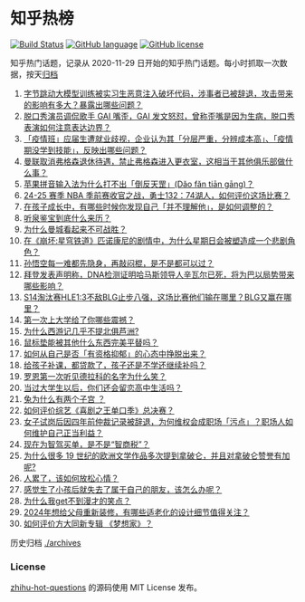 # 知乎热榜
[![Build Status](https://github.com/ToWeLong/zhihu-hot-questions/workflows/CI/badge.svg)](https://github.com/ToWeLong/zhihu-hot-questions/actions)
[![GitHub language](https://img.shields.io/badge/language-golang-orange.svg)](https://golang.org/)
[![GitHub license](https://img.shields.io/github/license/ToWeLong/zhihu-hot-questions)](https://github.com/ToWeLong/zhihu-hot-questions/blob/main/LICENSE)

知乎热门话题，记录从 2020-11-29 日开始的知乎热门话题。每小时抓取一次数据，按天[归档](./archives)

<!-- BEGIN -->

1. [字节跳动大模型训练被实习生恶意注入破坏代码，涉事者已被辞退，攻击带来的影响有多大？暴露出哪些问题？](https://www.zhihu.com/question/1296528119)
1. [脱口秀演员调侃歌手 GAI 嘴歪，GAI 发文怒怼，曾称歪嘴是因为生病，脱口秀表演如何注意表达边界？](https://www.zhihu.com/question/1284883865)
1. [「疫情班」应届生遭就业歧视，企业认为其「分层严重，分辨成本高」、「疫情期没学到技能」，反映出哪些问题？](https://www.zhihu.com/question/1258506906)
1. [曼联取消弗格森退休待遇，禁止弗格森进入更衣室，这相当于其他俱乐部做什么事？](https://www.zhihu.com/question/1158645288)
1. [苹果拼音输入法为什么打不出「倒反天罡」(Dǎo fǎn tiān gāng)？](https://www.zhihu.com/question/970722107)
1. [24-25 赛季 NBA 季前赛收官之战，勇士132：74湖人，如何评价这场比赛？](https://www.zhihu.com/question/1341922480)
1. [在孩子成长中，有哪些时候你发现自己「并不理解他」，是如何调整的？](https://www.zhihu.com/question/1083301698)
1. [听泉鉴宝到底什么来历？](https://www.zhihu.com/question/641805007)
1. [为什么曼城看起来不可战胜？](https://www.zhihu.com/question/344191003)
1. [在《崩坏:星穹铁道》匹诺康尼的剧情中，为什么星期日会被塑造成一个悲剧角色？](https://www.zhihu.com/question/659695076)
1. [孙悟空每一难都先隐身，再敲闷棍，是不是都可以过？](https://www.zhihu.com/question/667976449)
1. [拜登发表声明称，DNA检测证明哈马斯领导人辛瓦尔已死，将为巴以局势带来哪些影响？](https://www.zhihu.com/question/1238118643)
1. [S14淘汰赛HLE1:3不敌BLG止步八强，这场比赛他们输在哪里？BLG又赢在哪里？](https://www.zhihu.com/question/1309817522)
1. [第一次上大学给了你哪些震撼？](https://www.zhihu.com/question/664198162)
1. [为什么西游记几乎不提北俱芦洲?](https://www.zhihu.com/question/962924281)
1. [鼠标垫能被其他什么东西完美平替吗？](https://www.zhihu.com/question/850271740)
1. [如何从自己是否「有资格抑郁」的心态中挣脱出来？](https://www.zhihu.com/question/668022302)
1. [给孩子补课，都贷款了，孩子还是不学还继续补吗？](https://www.zhihu.com/question/667299055)
1. [罗恩第一次听见德拉科的名字为什么笑？](https://www.zhihu.com/question/664256916)
1. [当过大学生以后，你们还会留恋高中生活吗？](https://www.zhihu.com/question/1204801442)
1. [兔为什么有两个子宫 ？](https://www.zhihu.com/question/828371231)
1. [如何评价综艺《喜剧之王单口季》总决赛？](https://www.zhihu.com/question/1297015366)
1. [女子试岗后因四年前仲裁记录被辞退，为何维权会成职场「污点」？职场人如何维护自己正当利益？](https://www.zhihu.com/question/1031773357)
1. [现在为智驾买单，是不是“智商税”？](https://www.zhihu.com/question/737789031)
1. [为什么很多 19 世纪的欧洲文学作品多次提到拿破仑，并且对拿破仑赞誉有加呢?](https://www.zhihu.com/question/793868163)
1. [人累了，该如何放松心情？](https://www.zhihu.com/question/1308488351)
1. [感觉生了小孩后就失去了属于自己的朋友，该怎么办呢？](https://www.zhihu.com/question/869618032)
1. [为什么我get不到漫才的笑点？](https://www.zhihu.com/question/493179145)
1. [2024年想给父母重新装修，有哪些适老化的设计细节值得关注？](https://www.zhihu.com/question/638707755)
1. [如何评价方大同新专辑 《梦想家》？](https://www.zhihu.com/question/1203180185)

<!-- END -->

历史归档 [./archives](./archives)


### License
[zhihu-hot-questions](https://github.com/towelong/zhihu-hot-questions) 的源码使用 MIT License 发布。